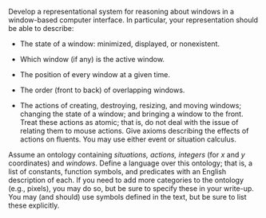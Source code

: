 

Develop a representational system for reasoning
about windows in a window-based computer interface. In particular, your
representation should be able to describe:<br>


-   The state of a window: minimized, displayed, or nonexistent.<br>

-   Which window (if any) is the active window.<br>

-   The position of every window at a given time.<br>

-   The order (front to back) of overlapping windows.<br>

-   The actions of creating, destroying, resizing, and moving windows;
    changing the state of a window; and bringing a window to the front.
    Treat these actions as atomic; that is, do not deal with the issue
    of relating them to mouse actions. Give axioms describing the
    effects of actions on fluents. You may use either event or
    situation calculus.<br>

Assume an ontology containing <i>situations,</i>
<i>actions,</i> <i>integers</i> (for $x$ and $y$
coordinates) and <i>windows</i>. Define a language over this
ontology; that is, a list of constants, function symbols, and predicates
with an English description of each. If you need to add more categories
to the ontology (e.g., pixels), you may do so, but be sure to specify
these in your write-up. You may (and should) use symbols defined in the
text, but be sure to list these explicitly.
